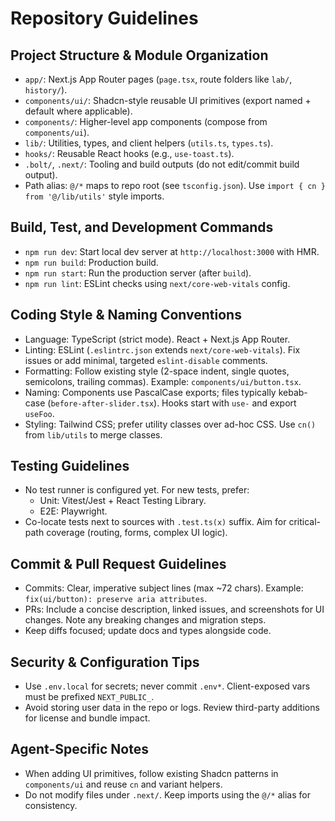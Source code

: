 # Repository Guidelines

## Project Structure & Module Organization

- `app/`: Next.js App Router pages (`page.tsx`, route folders like `lab/`, `history/`).
- `components/ui/`: Shadcn-style reusable UI primitives (export named + default where applicable).
- `components/`: Higher-level app components (compose from `components/ui`).
- `lib/`: Utilities, types, and client helpers (`utils.ts`, `types.ts`).
- `hooks/`: Reusable React hooks (e.g., `use-toast.ts`).
- `.bolt/`, `.next/`: Tooling and build outputs (do not edit/commit build output).
- Path alias: `@/*` maps to repo root (see `tsconfig.json`). Use `import { cn } from '@/lib/utils'` style imports.

## Build, Test, and Development Commands

- `npm run dev`: Start local dev server at `http://localhost:3000` with HMR.
- `npm run build`: Production build.
- `npm run start`: Run the production server (after `build`).
- `npm run lint`: ESLint checks using `next/core-web-vitals` config.

## Coding Style & Naming Conventions

- Language: TypeScript (strict mode). React + Next.js App Router.
- Linting: ESLint (`.eslintrc.json` extends `next/core-web-vitals`). Fix issues or add minimal, targeted `eslint-disable` comments.
- Formatting: Follow existing style (2-space indent, single quotes, semicolons, trailing commas). Example: `components/ui/button.tsx`.
- Naming: Components use PascalCase exports; files typically kebab-case (`before-after-slider.tsx`). Hooks start with `use-` and export `useFoo`.
- Styling: Tailwind CSS; prefer utility classes over ad-hoc CSS. Use `cn()` from `lib/utils` to merge classes.

## Testing Guidelines

- No test runner is configured yet. For new tests, prefer:
  - Unit: Vitest/Jest + React Testing Library.
  - E2E: Playwright.
- Co-locate tests next to sources with `.test.ts(x)` suffix. Aim for critical-path coverage (routing, forms, complex UI logic).

## Commit & Pull Request Guidelines

- Commits: Clear, imperative subject lines (max ~72 chars). Example: `fix(ui/button): preserve aria attributes`.
- PRs: Include a concise description, linked issues, and screenshots for UI changes. Note any breaking changes and migration steps.
- Keep diffs focused; update docs and types alongside code.

## Security & Configuration Tips

- Use `.env.local` for secrets; never commit `.env*`. Client-exposed vars must be prefixed `NEXT_PUBLIC_`.
- Avoid storing user data in the repo or logs. Review third-party additions for license and bundle impact.

## Agent-Specific Notes

- When adding UI primitives, follow existing Shadcn patterns in `components/ui` and reuse `cn` and variant helpers.
- Do not modify files under `.next/`. Keep imports using the `@/*` alias for consistency.
